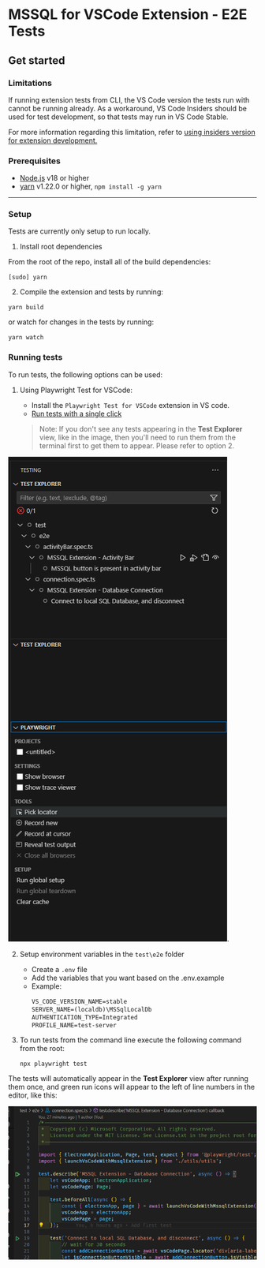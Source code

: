 # MSSQL for VSCode Extension - E2E Tests

## Get started

### Limitations

If running extension tests from CLI, the VS Code version the tests run with cannot be running already. As a workaround, VS Code Insiders should be used for test development, so that tests may run in VS Code Stable.

For more information regarding this limitation, refer to [using insiders version for extension development.](https://code.visualstudio.com/api/working-with-extensions/testing-extension#using-insiders-version-for-extension-development)

### Prerequisites

- [Node.js](https://nodejs.org/en/) v18 or higher
- [yarn](https://yarnpkg.com/) v1.22.0 or higher, `npm install -g yarn`

---

### Setup

Tests are currently only setup to run locally.

1. Install root dependencies

From the root of the repo, install all of the build dependencies:

```shell
[sudo] yarn
```

2. Compile the extension and tests by running:

```shell
yarn build
```

or watch for changes in the tests by running:

```shell
yarn watch
```

### Running tests

To run tests, the following options can be used:

1. Using Playwright Test for VSCode:
    - Install the `Playwright Test for VSCode` extension in VS code.
    - [Run tests with a single click](https://github.com/microsoft/playwright-vscode/blob/main/README.md#run-tests-with-a-single-click)

    > Note: If you don't see any tests appearing in the **Test Explorer** view, like in the image, then you'll need to run them from the terminal first to get them to appear. Please refer to option 2.

![Playwright Test for VSCode Test Explorer](../../images/test-explorer-view.png).

2. Setup environment variables in the `test\e2e` folder
    - Create a `.env` file
    - Add the variables that you want based on the .env.example
    - Example:
        ```env
        VS_CODE_VERSION_NAME=stable
        SERVER_NAME=(localdb)\MSSqlLocalDb
        AUTHENTICATION_TYPE=Integrated
        PROFILE_NAME=test-server
        ```

3. To run tests from the command line execute the following command from the root:

    ```shell
    npx playwright test
    ```

The tests will automatically appear in the **Test Explorer** view after running them once, and green run icons will appear to the left of line numbers in the editor, like this:

![Run buttons to the left of line numbers in editor](../../images/editor-view-with-tests.png)